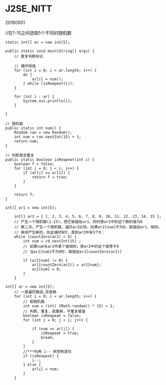 # J2SE_NITT
20180501

//在1-15之间选取5个不同的随机数

	static int[] ar = new int[5];

	public static void main(String[] args) {
		// 重复判断标记

		// 循环赋值
		for (int i = 0; i < ar.length; i++) {
			do {
				ar[i] = num();
			} while (isReapeat(i));
		}

		for (int i : ar) {
			System.out.println(i);
		}

	}

	// 随机数
	public static int num() {
		Random ran = new Random();
		int num = ran.nextInt(15) + 1;
		return num;
	}

	// 判断是否重复
	public static boolean isReapeat(int i) {
		boolean f = false;
		for (int j = 0; j < i; j++) {
			if (ar[j] == ar[i]) {
				return f = true;
			}
		}

		return f;
	}

	int[] ar1 = new int[5];

		int[] ar2 = { 1, 2, 3, 4, 5, 6, 7, 8, 9, 10, 11, 12, 13, 14, 15 };
		// 产生一个随机数(1-15)，把它赋值给ar1，同时使ar2中的这个数的值为0
		// 第二次，产生一个随机数，遍历ar2比较，如果ar2[num]不为0，赋值给ar1，相同，
		// 继续产生新的，如此循环N次，直到ar2中有5个0；
		while (countZero(ar2) < 5) {
			int num = rd.nextInt(15) ;
			// 如果num与ar2中某个值相同，使ar2中的这个值等于0
			// 当ar2[num]不为0时，赋值给ar1[countZero(ar2)]
			
			if (ar2[num] != 0) {
				ar1[countZero(ar2)] = ar2[num];
				ar2[num] = 0;
			}
		}
    
    int[] ar = new int[5];
		// 一直遍历数组,存放数
		for (int i = 0; i < ar.length; i++) {
			// 取随机数
			int num = (int) (Math.random() * 15) + 1;
			// 判断，重复，就重新，不重复赋值
			boolean isReapeat = false;
			for (int j = 0; j < i; j++) {

				if (num == ar[j]) {
					isReapeat = true;
					break;
				}
			}
			//***利用 i-- 来控制语句
			if (isReapeat) {
				i--;
			} else {
				ar[i] = num;
			}
		}
